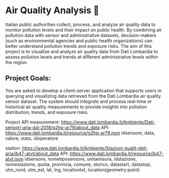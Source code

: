 # Air Quality Analysis 🍃

Italian public authorities collect, process, and analyze air quality data to monitor pollution levels and their impact on public health. By combining air pollution data with sensor and administrative datasets, decision-makers (such as environmental agencies and public health organizations) can better understand pollution trends and exposure risks. The aim of this project is to visualize and analyze air quality data from Dati Lombardia to assess pollution levels and trends at different administrative levels within the region.

## Project Goals:
You are asked to develop a client-server application that supports users in querying and visualizing data retrieved from the Dati Lombardia air quality sensor dataset. The system should integrate and process real-time or historical air quality measurements to provide insights into pollution distribution, trends, and exposure risks.








Project API
measurement: https://www.dati.lombardia.it/Ambiente/Dati-sensori-aria-dal-2018/g2hp-ar79/about_data
API:         https://www.dati.lombardia.it/resource/g2hp-ar79.json
    idsensore, data, valore, stato, idoperatore

station:     https://www.dati.lombardia.it/Ambiente/Stazioni-qualit-dell-aria/ib47-atvt/about_data
API:         https://www.dati.lombardia.it/resource/ib47-atvt.json
    idsensore, nometiposensore, unitamisura, idstazione, nomestazione,
    quota, provincia, comune, storico, datastart, datastop, utm_nord,
    utm_est, lat, lng, locationtxt, location(geometry:point)
